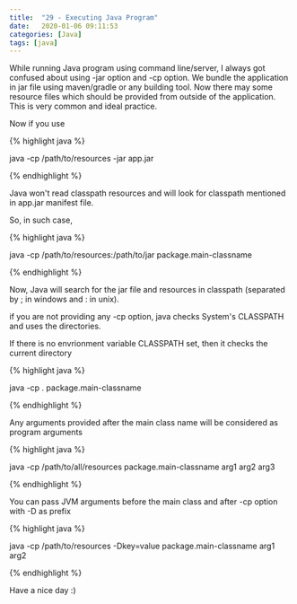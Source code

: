 ```yaml
---
title:  "29 - Executing Java Program"
date:   2020-01-06 09:11:53
categories: [Java]
tags: [java]
---
```


While running Java program using command line/server, I always got confused about using -jar option and -cp option. We bundle the application in jar file using maven/gradle or any building tool. Now there may some resource files which should be provided from outside of the application. This is very common and ideal practice.

Now if you use

{% highlight java %}

java -cp /path/to/resources -jar app.jar

{% endhighlight %}

Java won't read classpath resources and will look for classpath mentioned in app.jar manifest file.

So, in such case, 

{% highlight java %}

java -cp /path/to/resources:/path/to/jar package.main-classname

{% endhighlight %}

Now, Java will search for the jar file and resources in classpath (separated by ; in windows and : in unix).

if you are not providing any -cp option, java checks System's CLASSPATH and uses the directories.

If there is no envrionment variable CLASSPATH set, then it checks the current directory

{% highlight java %}

java -cp . package.main-classname

{% endhighlight %}

Any arguments provided after the main class name will be considered as program arguments

{% highlight java %}

java -cp /path/to/all/resources package.main-classname arg1 arg2 arg3

{% endhighlight %}

You can pass JVM arguments before the main class and after -cp option with -D as prefix

{% highlight java %}

java -cp /path/to/resources -Dkey=value package.main-classname arg1 arg2

{% endhighlight %}



Have a nice day :)